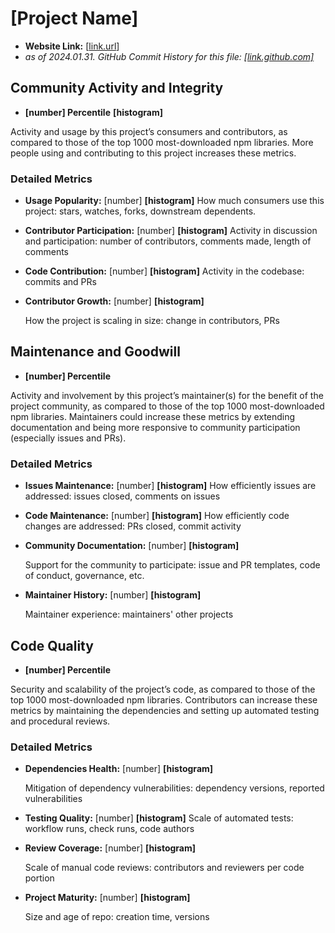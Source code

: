 # [Project Name]

- **Website Link:** [[link.url](link.url)]
- *as of 2024.01.31. GitHub Commit History for this file: [[link.github.com]](link.github.com)*

## Community Activity and Integrity

- **[number] Percentile** **[histogram]**

Activity and usage by this project’s consumers and contributors, as compared to those of the top 1000 most-downloaded npm libraries. More people using and contributing to this project increases these metrics.

### Detailed Metrics

- **Usage Popularity:** [number] **[histogram]**
  How much consumers use this project: stars, watches, forks, downstream dependents.

- **Contributor Participation:** [number] **[histogram]**
  Activity in discussion and participation: number of contributors, comments made, length of comments

- **Code Contribution:** [number] **[histogram]**
  Activity in the codebase: commits and PRs

- **Contributor Growth:** [number] **[histogram]**
  
  How the project is scaling in size: change in contributors, PRs



## Maintenance and Goodwill

- **[number] Percentile**

Activity and involvement by this project’s maintainer(s) for the benefit of the project community, as compared to those of the top 1000 most-downloaded npm libraries. Maintainers could increase these metrics by extending documentation and being more responsive to community participation (especially issues and PRs).

### Detailed Metrics

- **Issues Maintenance:** [number] **[histogram]**
  How efficiently issues are addressed: issues closed, comments on issues

- **Code Maintenance:** [number] **[histogram]**
  How efficiently code changes are addressed: PRs closed, commit activity

- **Community Documentation:** [number] **[histogram]**
  
  Support for the community to participate: issue and PR templates, code of conduct, governance, etc.
  
- **Maintainer History:** [number] **[histogram]**
  
  Maintainer experience: maintainers' other projects
  
  

## Code Quality

- **[number] Percentile**

Security and scalability of the project’s code, as compared to those of the top 1000 most-downloaded npm libraries. Contributors can increase these metrics by maintaining the dependencies and setting up automated testing and procedural reviews.

### Detailed Metrics

- **Dependencies Health:** [number] **[histogram]**
  
  Mitigation of dependency vulnerabilities: dependency versions, reported vulnerabilities
  
- **Testing Quality:** [number] **[histogram]**
  Scale of automated tests: workflow runs, check runs, code authors

- **Review Coverage:** [number] **[histogram]**
  
  Scale of manual code reviews: contributors and reviewers per code portion
  
- **Project Maturity:** [number] **[histogram]**
  
  Size and age of repo: creation time, versions